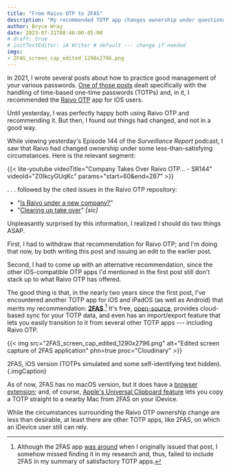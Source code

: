 ```yaml
---
title: "From Raivo OTP to 2FAS"
description: "My recommended TOTP app changes ownership under questionable circumstances — so I replace that recommendation."
author: Bryce Wray
date: 2023-07-31T08:46:00-05:00
# draft: true
# initTextEditor: iA Writer # default --- change if needed
imgs:
- 2FAS_screen_cap_edited_1290x2796.png
---
```


In 2021, I wrote several posts about how to practice good management of your various passwords. [One of those posts](/posts/2021/09/taming-time-based-one-time-passwords-totps/) dealt specifically with the handling of time-based one-time passwords (TOTPs) and, in it, I recommended the [Raivo OTP](https://github.com/raivo-otp/ios-application) app for iOS users.

Until yesterday, I was perfectly happy both using Raivo OTP and recommending it. But then, I found out things had changed, and not in a good way.

<!--more-->

While viewing yesterday's Episode 144 of the *Surveillance Report* podcast, I saw that Raivo had changed ownership under some less-than-satisfying circumstances. Here is the relevant segment:

{{< lite-youtube videoTitle="Company Takes Over Raivo OTP... - SR144" videoId="Z0IkcyGUqKc" params="start=60&end=287" >}}

. . . followed by the cited issues in the Raivo OTP repository:

- "[Is Raivo under a new company?](https://github.com/raivo-otp/ios-application/issues/271)"
- "[Clearing up take over](https://github.com/raivo-otp/marketing-website/issues/19)" *[sic]*

Unpleasantly surprised by this information, I realized I should do two things ASAP.

First, I had to withdraw that recommendation for Raivo OTP; and I'm doing that now, by both writing this post and issuing an edit to the earlier post.

Second, I had to come up with an alternative recommendation, since the other iOS-compatible OTP apps I'd mentioned in the first post still don't stack up to what Raivo OTP has offered.

The good thing is that, in the nearly two years since the first post, I've encountered another TOTP app for iOS and iPadOS (as well as Android) that merits my recommendation: **[2FAS](https://2fas.com/)**.[^missed] It's free, [open-source](https://github.com/twofas), provides cloud-based sync for your TOTP data, and even has an import/export feature that lets you easily transition to it from several other TOTP apps --- including Raivo OTP.

[^missed]: Although the 2FAS app [was around](https://2fas.com/about-us/) when I originally issued that post, I somehow missed finding it in my research and, thus, failed to include 2FAS in my summary of satisfactory TOTP apps.

{{< img src="2FAS_screen_cap_edited_1290x2796.png" alt="Edited screen capture of 2FAS application" phn=true proc="Cloudinary" >}}

2FAS, iOS version (TOTPs simulated and some self-identifying text hidden).
{.imgCaption}

As of now, 2FAS has no macOS version, but it does have a [browser extension](https://2fas.com/browser-extension/); and, of course, [Apple's Universal Clipboard feature](https://support.apple.com/en-us/HT209460) lets you copy a TOTP straight to a nearby Mac from 2FAS on your iDevice.

While the circumstances surrounding the Raivo OTP ownership change are less than desirable, at least there are other TOTP apps, like 2FAS, on which an iDevice user still can rely.
